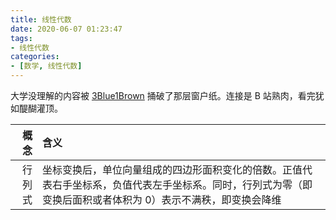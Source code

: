 ```yaml
---
title: 线性代数
date: 2020-06-07 01:23:47
tags:
- 线性代数
categories:
- [数学, 线性代数]
---
```


大学没理解的内容被 [3Blue1Brown](https://space.bilibili.com/88461692/channel/detail?cid=9450) 捅破了那层窗户纸。连接是 B 站熟肉，看完犹如醍醐灌顶。

|概念|含义|
|--:|:---|
|行列式|坐标变换后，单位向量组成的四边形面积变化的倍数。正值代表右手坐标系，负值代表左手坐标系。同时，行列式为零（即变换后面积或者体积为 0）表示不满秩，即变换会降维|